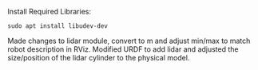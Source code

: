 Install Required Libraries:

`sudo apt install libudev-dev`

Made changes to lidar module, convert to m and adjust min/max to match robot description in RViz.
Modified URDF to add lidar and adjusted the size/position of the lidar cylinder to the physical model.